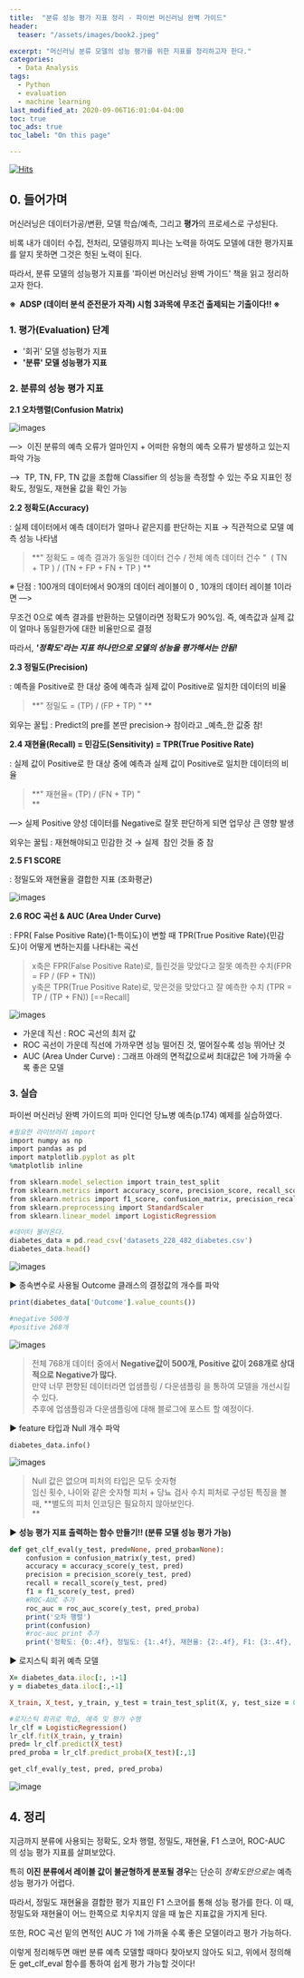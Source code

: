 ```yaml
---
title:  "분류 성능 평가 지표 정리 - 파이썬 머신러닝 완벽 가이드"
header:
  teaser: "/assets/images/book2.jpeg"

excerpt: "머신러닝 분류 모델의 성능 평가를 위한 지표를 정리하고자 한다."
categories:
  - Data Analysis
tags:
  - Python
  - evaluation
  - machine learning
last_modified_at: 2020-09-06T16:01:04-04:00
toc: true
toc_ads: true
toc_label: "On this page"

---
```

[![Hits](https://hits.seeyoufarm.com/api/count/incr/badge.svg?url=https%3A%2F%2Frlagywns0213.github.io%2Fdata%2520analysis%2Fevaluation%2F&count_bg=%2379C83D&title_bg=%23555555&icon=&icon_color=%23E7E7E7&title=%EC%A1%B0%ED%9A%8C%EC%88%98&edge_flat=false)](https://hits.seeyoufarm.com)
## 0\. 들어가며

머신러닝은 데이터가공/변환, 모델 학습/예측, 그리고 **평가**의 프로세스로 구성된다.

비록 내가 데이터 수집, 전처리, 모델링까지 피나는 노력을 하여도 모델에 대한 평가지표를 알지 못하면 그것은 헛된 노력이 된다.

따라서, 분류 모델의 성능평가 지표를 '파이썬 머신러닝 완벽 가이드' 책을 읽고 정리하고자 한다.

**※  ADSP (데이터 분석 준전문가 자격) 시험 3과목에 무조건 출제되는 기출이다!! ※**

### 1\. 평가(Evaluation) 단계

-   '회귀' 모델 성능평가 지표
-   **'분류' 모델 성능평가 지표**

### 2\. 분류의 성능 평가 지표

**2.1 오차행렬(Confusion Matrix)**


![images](https://img1.daumcdn.net/thumb/R1280x0/?scode=mtistory2&fname=https%3A%2F%2Fblog.kakaocdn.net%2Fdn%2Fb9IVyu%2FbtqH48uLrU5%2FJlaznfVZ4mo5kRw488loq1%2Fimg.png)

—>  이진 분류의 예측 오류가 얼마인지 + 어떠한 유형의 예측 오류가 발생하고 있는지 파악 가능

—>  TP, TN, FP, TN 값을 조합해 Classifier 의 성능을 측정할 수 있는 주요 지표인 정확도, 정밀도, 재현율 값을 확인 가능

**2.2 정확도(Accuracy)**

: 실제 데이터에서 예측 데이터가 얼마나 같은지를 판단하는 지표 → 직관적으로 모델 예측 성능 나타냄

> **" 정확도 = 예측 결과가 동일한 데이터 건수 / 전체 예측 데이터 건수 "  ( TN + TP ) / (TN + FP + FN + TP ) **

※ 단점 : 100개의 데이터에서 90개의 데이터 레이블이 0 , 10개의 데이터 레이블 1이라면 —>

무조건 0으로 예측 결과를 반환하는 모델이라면 정확도가 90%임. 즉, 예측값과 실제 값이 얼마나 동일한가에 대한 비율만으로 결정

따라서, _**'정확도'라는 지표 하나만으로 모델의 성능을 평가해서는 안됨!**_

**2.3 정밀도(Precision)**

: 예측을 Positive로 한 대상 중에 예측과 실제 값이 Positive로 일치한 데이터의 비율

> **" 정밀도 = (TP) / (FP + TP) " **

외우는 꿀팁 : Predict의 pre를 본딴 precision→ 참이라고 _예측_한 값중 참!

**2.4 재현율(Recall) = 민감도(Sensitivity) = TPR(True Positive Rate)**

: 실제 값이 Positive로 한 대상 중에 예측과 실제 값이 Positive로 일치한 데이터의 비율

> **" 재현율= (TP) / (FN + TP) "  
> **

—> 실제 Positive 양성 데이터를 Negative로 잘못 판단하게 되면 업무상 큰 영향 발생

외우는 꿀팁 : 재현해야되고 민감한 것 → 실제  참인 것들 중 참

**2.5 F1 SCORE**

: 정밀도와 재현율을 결합한 지표 (조화평균)

![images](https://img1.daumcdn.net/thumb/R1280x0/?scode=mtistory2&fname=https%3A%2F%2Fblog.kakaocdn.net%2Fdn%2FbzsRhX%2FbtqHYJi1uvN%2FBquZX41kJ9vTJzauOGRgS0%2Fimg.png)

**2.6 ROC 곡선 & AUC (Area Under Curve)**

: FPR( False Positive Rate){1-특이도}이 변할 때 TPR(True Positive Rate){민감도}이 어떻게 변하는지를 나타내는 곡선

> x축은 FPR(False Positive Rate)로, 틀린것을 맞았다고 잘못 예측한 수치(FPR = FP / (FP + TN))  
> y축은 TPR(True Positive Rate)로, 맞은것을 맞았다고 잘 예측한 수치 (TPR = TP / (TP + FN)) \[==Recall\]

![images](https://img1.daumcdn.net/thumb/R1280x0/?scode=mtistory2&fname=https%3A%2F%2Fblog.kakaocdn.net%2Fdn%2FbgHBQQ%2FbtqHWvSPYhF%2F9CITKubNzFK74nQ7Uj1990%2Fimg.png)

-   가운데 직선 : ROC 곡선의 최저 값
-   ROC 곡선이 가운데 직선에 가까우면 성능 떨어진 것, 멀어질수록 성능 뛰어난 것
-   AUC (Area Under Curve) : 그래프 아래의 면적값으로써 최대값은 1에 가까울 수록 좋은 모델

### 3\. 실습

파이썬 머신러닝 완벽 가이드의 피마 인디언 당뇨병 예측(p.174) 예제를 실습하였다.

```ruby
#필요한 라이브러리 import
import numpy as np
import pandas as pd
import matplotlib.pyplot as plt
%matplotlib inline

from sklearn.model_selection import train_test_split
from sklearn.metrics import accuracy_score, precision_score, recall_score, roc_auc_score
from sklearn.metrics import f1_score, confusion_matrix, precision_recall_curve, roc_curve
from sklearn.preprocessing import StandardScaler
from sklearn.linear_model import LogisticRegression

#데이터 불러온다.
diabetes_data = pd.read_csv('datasets_228_482_diabetes.csv')
diabetes_data.head()
```

![images](https://img1.daumcdn.net/thumb/R1280x0/?scode=mtistory2&fname=https%3A%2F%2Fblog.kakaocdn.net%2Fdn%2FdONKok%2FbtqHZjEegG2%2FgOnCcvKotJJuQJaW3b4rHK%2Fimg.png)

▶ 종속변수로 사용될 Outcome 클래스의 결정값의 개수를 파악

```ruby
print(diabetes_data['Outcome'].value_counts())

#negative 500개
#positive 268개
```

![images](https://img1.daumcdn.net/thumb/R1280x0/?scode=mtistory2&fname=https%3A%2F%2Fblog.kakaocdn.net%2Fdn%2FLVn15%2FbtqHXDCWX6A%2Fnd1hL3TzsAu892hNW55ij1%2Fimg.png)

> 전체 768개 데이터 중에서 **Negative값이 500개, Positive 값이 268개로 상대적으로 Negative가 많다.**  
> 만약 너무 편향된 데이터라면 업샘플링 / 다운샘플링 을 통하여 모델을 개선시킬 수 있다.   
> 추후에 업샘플링과 다운샘플링에 대해 블로그에 포스트 할 예정이다.

▶ feature 타입과 Null 개수 파악

```
diabetes_data.info()
```

![images](https://img1.daumcdn.net/thumb/R1280x0/?scode=mtistory2&fname=https%3A%2F%2Fblog.kakaocdn.net%2Fdn%2FP3CJR%2FbtqH4lgUQ7D%2FOQDw0igkeTuFBg28G310YK%2Fimg.png)

> Null 값은 없으며 피처의 타입은 모두 숫자형  
> 임신 횟수, 나이와 같은 숫자형 피처 + 당뇨 검사 수치 피처로 구성된 특징을 볼 때, **별도의 피처 인코딩은 필요하지 않아보인다.  
> **

▶ **성능 평가 지표 출력하는 함수 만들기!! (분류 모델 성능 평가 가능)**

```ruby
def get_clf_eval(y_test, pred=None, pred_proba=None):
    confusion = confusion_matrix(y_test, pred)
    accuracy = accuracy_score(y_test, pred)
    precision = precision_score(y_test, pred)
    recall = recall_score(y_test, pred)
    f1 = f1_score(y_test, pred)
    #ROC-AUC 추가
    roc_auc = roc_auc_score(y_test, pred_proba)
    print('오차 행렬')
    print(confusion)
    #roc-auc print 추가
    print('정확도: {0:.4f}, 정밀도: {1:.4f}, 재현율: {2:.4f}, F1: {3:.4f}, AUC:{4:.4f}'.format(accuracy, precision, recall, f1, roc_auc))
```

▶ 로지스틱 회귀 예측 모델

```ruby
X= diabetes_data.iloc[:, :-1]
y = diabetes_data.iloc[:,-1]

X_train, X_test, y_train, y_test = train_test_split(X, y, test_size = 0.2, random_state = 156, stratify=y)

#로지스틱 회귀로 학습, 예측 및 평가 수행
lr_clf = LogisticRegression()
lr_clf.fit(X_train, y_train)
pred= lr_clf.predict(X_test)
pred_proba = lr_clf.predict_proba(X_test)[:,1]

get_clf_eval(y_test, pred, pred_proba)
```

![image](https://img1.daumcdn.net/thumb/R1280x0/?scode=mtistory2&fname=https%3A%2F%2Fblog.kakaocdn.net%2Fdn%2FbMB4c3%2FbtqH3DB1rfv%2FHsSub15u2kkiq3SuS5DCX1%2Fimg.png)

## 4\. 정리

지금까지 분류에 사용되는 정확도, 오차 행렬, 정밀도, 재현율, F1 스코어, ROC-AUC  의 성능 평가 지표를 살펴보았다.

특히 **이진 분류에서 레이블 값이 불균형하게 분포될 경우**는 단순히 _정확도만으로는_ 예측 성능 평가가 어렵다.

따라서, 정밀도 재현율을 결합한 평가 지표인 F1 스코어를 통해 성능 평가를 한다. 이 때, 정밀도와 재현율이 어느 한쪽으로 치우치지 않을 때 높은 지표값을 가지게 된다.

또한, ROC 곡선 밑의 면적인 AUC 가 1에 가까울 수록 좋은 모델이라고 평가 가능하다.

이렇게 정리해두면 매번 분류 예측 모델할 때마다 찾아보지 않아도 되고, 위에서 정의해둔 get\_clf\_eval 함수를 통하여 쉽게 평가 가능할 것이다!
